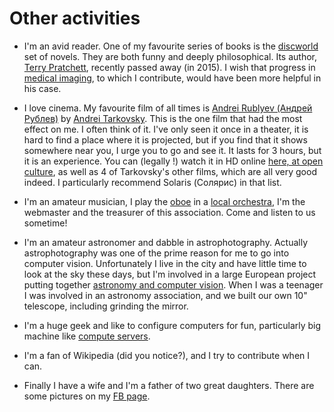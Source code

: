 Other activities
===============

* I'm an avid reader. One of my favourite series of books is the [discworld](https://en.wikipedia.org/wiki/Discworld) set of novels. They are both funny and deeply philosophical. Its author, [Terry Pratchett](https://en.wikipedia.org/wiki/Terry_Pratchett), recently passed away (in 2015). I wish that progress in [medical imaging](https://en.wikipedia.org/wiki/Medical_imaging), to which I contribute, would have been more helpful in his case.

* I love cinema. My favourite film of all times is [Andrei Rublyev (Андрей Рублев)](https://en.wikipedia.org/wiki/Andrei_Rublev_(film)) by [Andrei Tarkovsky](https://en.wikipedia.org/wiki/Andrei_Tarkovsky). This is the one film that had the most effect on me. I often think of it. I've only seen it once in a theater, it is hard to find a place where it is projected, but if you find that it shows somewhere near you, I urge you to go and see it. It lasts for 3 hours, but it is an experience. You can (legally !) watch it in HD online [here, at open culture](http://www.openculture.com/2010/07/tarkovksy.html), as well as 4 of Tarkovsky's other films, which are all very good indeed. I particularly recommend Solaris (Солярис) in that list.

* I'm an amateur musician, I play the [oboe](https://en.wikipedia.org/wiki/Oboe) in a [local orchestra](http://www.harmonie-champs.fr/), I'm the webmaster and the treasurer of this association. Come and listen to us sometime!

* I'm an amateur astronomer and dabble in astrophotography. Actually astrophotography was one of the prime reason for me to go into computer vision. Unfortunately I live in the city and have little time to look at the sky these days, but I'm involved in a large European project putting together [astronomy and computer vision](https://www.astro.rug.nl/~peletier/sundial/index.html). When I was a teenager I was involved in an astronomy association, and we built our own 10" telescope, including grinding the mirror.

* I'm a huge geek and like to configure computers for fun, particularly big machine like [compute servers](https://en.wikipedia.org/wiki/Server_(computing)). 

* I'm a fan of Wikipedia (did you notice?), and I try to contribute when I can. 

* Finally I have a wife and I'm a father of two great daughters. There are some pictures on my [FB page](https://www.facebook.com/hugues.talbot).
